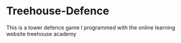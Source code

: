 # Treehouse-Defence
This is a tower defence game I programmed with the online learning website treehouse academy 
